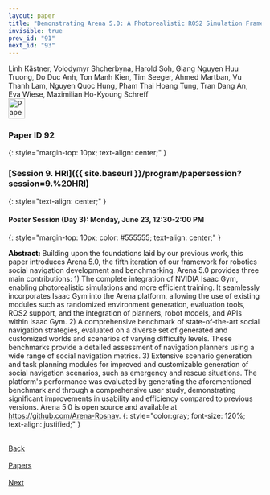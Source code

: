 ```yaml
---
layout: paper
title: "Demonstrating Arena 5.0: A Photorealistic ROS2 Simulation Framework for Developing and Benchmarking Social Navigation"
invisible: true
prev_id: "91"
next_id: "93"
---
```

<div class="paper-authors">
  <div class="paper-author-box">
    <div class="paper-author-name">Linh Kästner, Volodymyr Shcherbyna, Harold Soh, Giang Nguyen Huu Truong, Do Duc Anh, Ton Manh Kien, Tim Seeger, Ahmed Martban, Vu Thanh Lam, Nguyen Quoc Hung, Pham Thai Hoang Tung, Tran Dang An, Eva Wiese, Maximilian Ho-Kyoung Schreff</div>
    <div class="paper-author-uni"></div>
  </div>
</div>

<div class="paper-pdf">
  <div>
    <a href="https://www.roboticsproceedings.org/rss21/p092.pdf" title="Download PDF" target="_blank">
      <img src="{{ site.baseurl }}/images/paper_link_cardinal_red.png" alt="Paper PDF" width="33" height="40" />
    </a>
  </div>
</div>

### Paper ID 92
{: style="margin-top: 10px; text-align: center;" }

### [Session 9. HRI]({{ site.baseurl }}/program/papersession?session=9.%20HRI)
{: style="text-align: center;" }

#### Poster Session (Day 3): Monday, June 23, 12:30-2:00 PM
{: style="margin-top: 10px; color: #555555; text-align: center;" }

<b style="color: black;">Abstract: </b>Building upon the foundations laid by our previous work, this paper introduces Arena 5.0, the fifth iteration of our framework for robotics social navigation development and benchmarking. Arena 5.0 provides three main contributions: 1) The complete integration of NVIDIA Isaac Gym, enabling photorealistic simulations and more efficient training. It seamlessly incorporates Isaac Gym into the Arena platform, allowing the use of existing modules such as randomized environment generation, evaluation tools, ROS2 support, and the integration of planners, robot models, and APIs within Isaac Gym. 2) A comprehensive benchmark of state-of-the-art social navigation strategies, evaluated on a diverse set of generated and customized worlds and scenarios of varying difficulty levels. These benchmarks provide a detailed assessment of navigation planners using a wide range of social navigation metrics. 3) Extensive scenario generation and task planning modules for improved and customizable generation of social navigation scenarios, such as emergency and rescue situations. The platform's performance was evaluated by generating the aforementioned benchmark and through a comprehensive user study, demonstrating significant improvements in usability and efficiency compared to previous versions. Arena 5.0 is open source and available at https://github.com/Arena-Rosnav.
{: style="color:gray; font-size: 120%; text-align: justified;" }

<div class="paper-menu">
  <div class="paper-menu-inner">
    <a href="{{ site.baseurl }}/program/papers/91/" title="Previous Paper">
            <div class="paper-menu-icon">
                <i class="fas fa-arrow-left"></i><br>
                <span class="paper-menu-label">Back</span>
            </div>
        </a>
    <a href="{{ site.baseurl }}/program/papers" title="All Papers">
      <div class="paper-menu-icon">
        <i class="fas fa-list"></i><br>
        <span class="paper-menu-label">Papers</span>
      </div>
    </a>
    <a href="{{ site.baseurl }}/program/papers/93/" title="Next Paper">
            <div class="paper-menu-icon">
                <i class="fas fa-arrow-right"></i><br>
                <span class="paper-menu-label">Next</span>
            </div>
        </a>
  </div>
</div>

